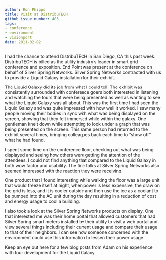 ```yaml
---
author: Ron Phipps
title: Visit at DistribuTECH
github_issue_number: 405
tags:
- conference
- environment
- visionport
date: 2011-02-02
---
```




I had the chance to attend DistribuTECH in San Diego, CA this past week. DistribuTECH is billed as the utility industry’s leader in smart grid conference and exposition. End Point was present at the conference on behalf of Silver Spring Networks. Silver Spring Networks contracted with us to provide a Liquid Galaxy installation for their exhibit.

The Liquid Galaxy did its job from what I could tell. The exhibit was consistently surrounded with conference goers both interested in listening and watching the tours that were being presented as well as wanting to see what the Liquid Galaxy was all about. This was the first time I had seen the Liquid Galaxy and was quite impressed with how well it worked. I saw many people moving their bodies in sync with what was being displayed on the screen, showing that they felt immersed while within the galaxy. One gentleman knelt down while attempting to look under a graph that was being presented on the screen. This same person had returned to the exhibit several times, bringing colleagues back each time to “show off” what he had found.

I spent some time on the conference floor, checking out what was being displayed and seeing how others were getting the attention of the attendees. I could not find anything that compared to the Liquid Galaxy in both wow factor and usability. The fine folks at Silver Spring Networks also seemed impressed with the reaction they were receiving.

One product that I found interesting while walking the floor was a large unit that would freeze itself at night, when power is less expensive, the draw on the grid is less, and it is cooler outside and then use the ice as a coolant to be pumped into the AC unit during the day resulting in a reduction of cost and energy usage to cool a building.

I also took a look at the Silver Spring Networks products on display. One that interested me was their home portal that allowed customers that had Silver Spring smart meters installed by their utility to visit a web portal and view several things including their current usage and compare their usage to that of their neighbors. I can see how someone concerned with the environment could use this information to lessen their power usage.

Keep an eye out here for a few blog posts from Adam on his experience with tour development for the Liquid Galaxy.


